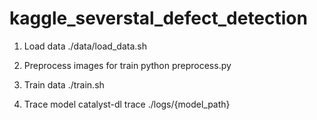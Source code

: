 # kaggle_severstal_defect_detection

1. Load data
./data/load_data.sh

2. Preprocess images for train
python preprocess.py

3. Train data
./train.sh

4. Trace model
catalyst-dl trace ./logs/{model_path}

